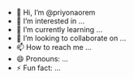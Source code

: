 - 👋 Hi, I’m @priyonaorem
- 👀 I’m interested in ...
- 🌱 I’m currently learning ...
- 💞️ I’m looking to collaborate on ...
- 📫 How to reach me ...
- 😄 Pronouns: ...
- ⚡ Fun fact: ...

<!---
priyonaorem/priyonaorem is a ✨ special ✨ repository because its `README.md` (this file) appears on your GitHub profile.
You can click the Preview link to take a look at your changes.
--->
